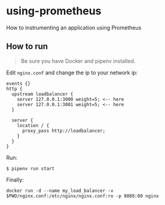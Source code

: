 # using-prometheus
How to instrumenting an application using Prometheus

## How to run
>Be sure you have Docker and pipenv installed.

Edit `nginx.conf` and change the ip to your network ip:
```
events {}
http {
  upstream loadbalancer {
    server 127.0.0.1:3000 weight=5; <-- here
    server 127.0.0.1:3001 weight=5; <-- here
  }

  server {
    location / {
      proxy_pass http://loadbalancer;
    }
  }
}
```

Run:
```
$ pipenv run start
```

Finally:

```
docker run -d --name my_load_balancer -v $PWD/nginx.conf:/etc/nginx/nginx.conf:ro -p 8088:80 nginx
```